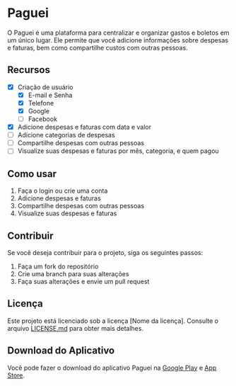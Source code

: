 # Paguei
O Paguei é uma plataforma para centralizar e organizar gastos e boletos em um único lugar. Ele permite que você adicione informações sobre despesas e faturas, bem como compartilhe custos com outras pessoas.

## Recursos
- [x] Criação de usuário
  - [x] E-mail e Senha
  - [x] Telefone
  - [x] Google
  - [ ] Facebook
- [x] Adicione despesas e faturas com data e valor 
- [ ] Adicione categorias de despesas 
- [ ] Compartilhe despesas com outras pessoas 
- [ ] Visualize suas despesas e faturas por mês, categoria, e quem pagou 

## Como usar
1. Faça o login ou crie uma conta
2. Adicione despesas e faturas
3. Compartilhe despesas com outras pessoas
4. Visualize suas despesas e faturas

## Contribuir
Se você deseja contribuir para o projeto, siga os seguintes passos:

1. Faça um fork do repositório
2. Crie uma branch para suas alterações
3. Faça suas alterações e envie um pull request

## Licença

Este projeto está licenciado sob a licença [Nome da licença]. Consulte o arquivo [LICENSE.md]() para obter mais detalhes.

## Download do Aplicativo

Você pode fazer o download do aplicativo Paguei na [Google Play]() e [App Store]().
